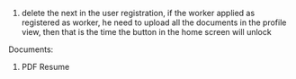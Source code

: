 1. delete the next in the user registration, if the worker applied as registered as worker, he need to upload all the documents in the profile view, then that is the time the button in the home screen will unlock

Documents:

1. PDF Resume

